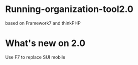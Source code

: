 # Running-organization-tool2.0
based on Framework7 and thinkPHP

# What's new on 2.0
Use F7 to replace SUI mobile

